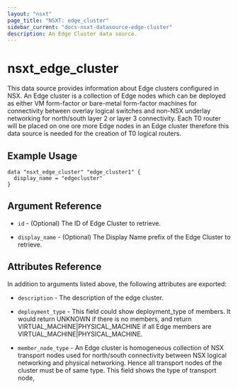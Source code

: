 ```yaml
---
layout: "nsxt"
page_title: "NSXT: edge_cluster"
sidebar_current: "docs-nsxt-datasource-edge-cluster"
description: An Edge Cluster data source.
---
```


# nsxt_edge_cluster

This data source provides information about Edge clusters configured in NSX. An Edge cluster is a collection of Edge nodes which can be deployed as either VM form-factor or bare-metal form-factor machines for connectivity between overlay logical switches and non-NSX underlay networking for north/south layer 2 or layer 3 connectivity. Each T0 router will be placed on one ore more Edge nodes in an Edge cluster therefore this data source is needed for the creation of T0 logical routers.

## Example Usage

```
data "nsxt_edge_cluster" "edge_cluster1" {
  display_name = "edgecluster"
}
```

## Argument Reference

* `id` - (Optional) The ID of Edge Cluster to retrieve.

* `display_name` - (Optional) The Display Name prefix of the Edge Cluster to retrieve.

## Attributes Reference

In addition to arguments listed above, the following attributes are exported:

* `description` - The description of the edge cluster.

* `deployment_type` - This field could show deployment_type of members. It would return UNKNOWN if there is no members, and return VIRTUAL_MACHINE|PHYSICAL_MACHINE if all Edge members are VIRTUAL_MACHINE|PHYSICAL_MACHINE.

* `member_node_type` - An Edge cluster is homogeneous collection of NSX transport nodes used for north/south connectivity between NSX logical networking and physical networking. Hence all transport nodes of the cluster must be of same type. This field shows the type of transport node,
